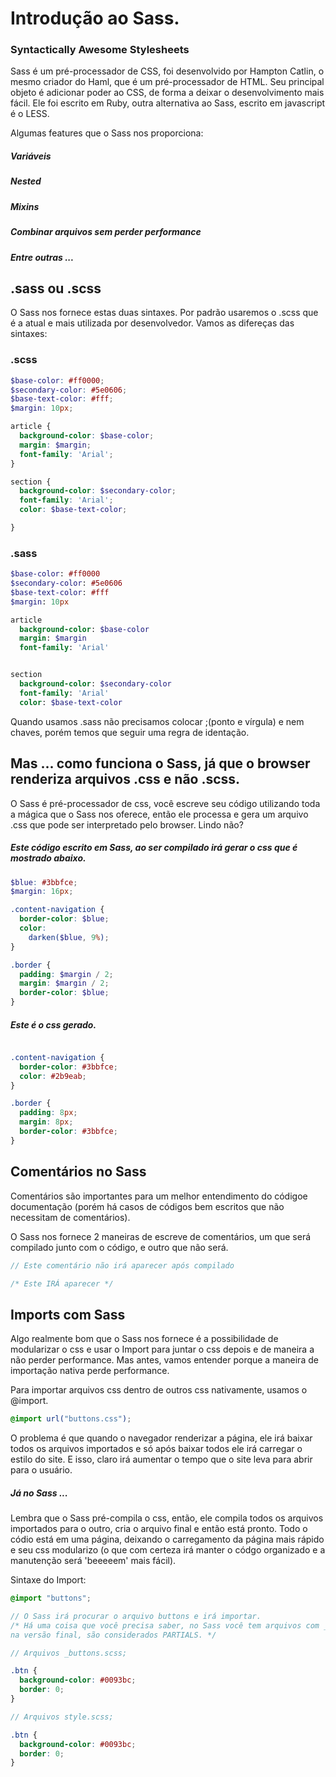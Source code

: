 Introdução ao Sass.
===================

### Syntactically Awesome Stylesheets

Sass é um pré-processador de CSS, foi desenvolvido por Hampton Catlin, o mesmo criador do Haml, que é um pré-processador de HTML. Seu principal objeto é adicionar poder ao CSS,
de forma a deixar o desenvolvimento mais fácil.
Ele foi escrito em Ruby, outra alternativa ao Sass, escrito em javascript é o LESS. 

Algumas features que o Sass nos proporciona:

##### Variáveis
##### Nested
##### Mixins
##### Combinar arquivos sem perder performance
##### Entre outras ...


.sass ou .scss
--------------

O Sass nos fornece estas duas sintaxes. Por padrão usaremos o .scss que é a atual e mais utilizada por desenvolvedor.
Vamos as difereças das sintaxes:

### .scss

```scss
$base-color: #ff0000;
$secondary-color: #5e0606;
$base-text-color: #fff;
$margin: 10px;

article {
  background-color: $base-color;
  margin: $margin;
  font-family: 'Arial';
}

section {
  background-color: $secondary-color;
  font-family: 'Arial';
  color: $base-text-color;

}

```

### .sass

```sass
$base-color: #ff0000
$secondary-color: #5e0606
$base-text-color: #fff
$margin: 10px

article 
  background-color: $base-color
  margin: $margin
  font-family: 'Arial'


section 
  background-color: $secondary-color
  font-family: 'Arial'
  color: $base-text-color

```

Quando usamos .sass não precisamos colocar ;(ponto e vírgula) e nem chaves, porém temos que seguir uma regra de identação.


## Mas ... como funciona o Sass, já que o browser renderiza arquivos .css e não .scss.

O Sass é pré-processador de css, você escreve seu código utilizando toda a mágica que o Sass nos oferece, então ele processa
e gera um arquivo .css que pode ser interpretado pelo browser. Lindo não? 

##### Este código escrito em Sass, ao ser compilado irá gerar o css que é mostrado abaixo.

```scss
$blue: #3bbfce;
$margin: 16px;

.content-navigation {
  border-color: $blue;
  color:
    darken($blue, 9%);
}

.border {
  padding: $margin / 2;
  margin: $margin / 2;
  border-color: $blue;
}


```

##### Este é o css gerado.

```css

.content-navigation {
  border-color: #3bbfce;
  color: #2b9eab;
}

.border {
  padding: 8px;
  margin: 8px;
  border-color: #3bbfce;
}

```

Comentários no Sass
-------------------

Comentários são importantes para um melhor entendimento do códigoe documentação (porém há casos de códigos bem escritos que não necessitam de comentários).

O Sass nos fornece 2 maneiras de escreve de comentários, um que será compilado junto com o código, e outro que não será.

```scss
// Este comentário não irá aparecer após compilado

/* Este IRÁ aparecer */

```

Imports com Sass
----------------

Algo realmente bom que o Sass nos fornece é a possibilidade de modularizar o css e usar o Import para juntar o css depois 
e de maneira a não perder performance.
Mas antes, vamos entender porque a maneira de importação nativa perde performance.

Para importar arquivos css dentro de outros css nativamente, usamos o @import.

```css
@import url("buttons.css");

```
O problema é que quando o navegador renderizar a página, ele irá baixar todos os arquivos importados e só após baixar todos ele irá carregar o estilo do site.
E isso, claro irá aumentar o tempo que o site leva para abrir para o usuário.

##### Já no Sass ...

Lembra que o Sass pré-compila o css, então, ele compila todos os arquivos importados para o outro, cria o arquivo final e então está pronto.
Todo o códio está em uma página, deixando o carregamento da página mais rápido e seu css modularizo (o que com certeza irá manter o códgo organizado e a manutenção será 'beeeeem' mais fácil).

Sintaxe do Import:

```scss
@import "buttons";

// O Sass irá procurar o arquivo buttons e irá importar.
/* Há uma coisa que você precisa saber, no Sass você tem arquivos com _ (underline), esses arquivos não será criados
na versão final, são considerados PARTIALS. */

```


```scss
// Arquivos _buttons.scss;

.btn {
  background-color: #0093bc;
  border: 0;
}

```

```scss
// Arquivos style.scss;

.btn {
  background-color: #0093bc;
  border: 0;
}

```

